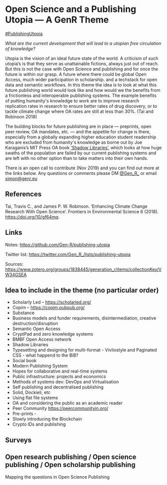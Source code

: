 # Open Science and a Publishing Utopia — A GenR Theme

[#PublishingUtopia](https://twitter.com/search?q=%23PublishingUtopia&src=typed_query&f=live)

_What are the current development that will lead to a utopian free circulation of knowledge?_

Utopia is the vision of an ideal future state of the world. A criticism of such utopia’s is that they serve as  unattainable fictions, always just out of reach. But this is not the case with Open Science and publishing and for once the future is within our grasp. A future where there could be global Open Access, much wider participation in scholarship. and a techstack for open data and semantic workflows. 
In this theme the idea is to look at what this future publishing world would look like and how would we the benefits from a frictionless and interoperable publishing systems. The example benefits of putting humanity's knowledge to work are to improve research replication rates in research to ensure better rates of drug discovery, or to tackle climate change where OA rates are still at less than 30%. (Tai and Robinson 2018)

The building blocks for future publishing are in place — preprints, open peer review, OA mandates, etc. —  and the appetite for change is there, especially from a globally expanding higher education student readership who are excluded from humanity's knowledge as borne out by Joe Karaganis’s MIT Press OA book [‘Shadow Libraries’](https://mitpress.mit.edu/books/shadow-libraries), which looks at how huge swaths of the population are failed by our current publishing systems and are left with no other option than to take matters into their own hands.

There is an open call to contribute (Nov 2019) and you can find out more at the links below. Any questions or comments please DM [@Gen_R_](https://twitter.com/Gen_R_) or email [simon@genr.eu](mailto:simon@genr.eu) 

## References

Tai, Travis C., and James P. W. Robinson. ‘Enhancing Climate Change Research With Open Science’. Frontiers in Environmental Science 6 (2018). https://doi.org/10/gf64mq.

## Links
Notes: https://github.com/Gen-R/publishing-utopia

Twitter list: https://twitter.com/Gen_R_/lists/publishing-utopia

Sources: https://www.zotero.org/groups/1838445/generation_r/items/collectionKey/VW34GSEA

## Idea to include in the theme (no particular order)

 - Scholarly Led &ndash; https://scholarled.org/
 - Copim &ndash; https://copim.pubpub.org/
 - Substance
 - Business models and funder requirements, disintermediation, creative destruction/disruption
 - Semantic Open Access
 - CryptPad and zero knowledge systems
 - BMBF Open Access network
 - Shadow Libraries
 - Typesetting and designing for multi-format - Vivliostyle and Paginated CSS - what happend to the BiB?
 - Social book
 - Modern Publishing System
 - Hopes for collaborative and real-time systems
 - Public infrastructure: projects and economics
 - Methods of systems dev: DevOps and Virtualisation
 - Self publishing and decentralised publishing 
  - Solid, Dockieli, etc
  - Using flat file systems
 - OA and considering the public as an academic reader
 - Peer Community https://peercommunityin.org/
 - Pre-prints - 
 - Slowly introducing the Blockchain
 - Crypto IDs and publishing
 
## Surveys


## Open research publishing / Open science publishing / Open scholarship publishing

Mapping the questions in Open Science Publishing




